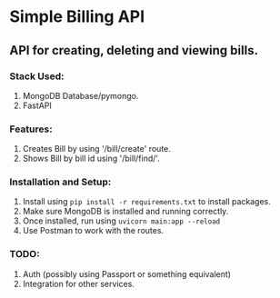 # Simple Billing API
## API for creating, deleting and viewing bills.

### Stack Used:
1. MongoDB Database/pymongo.
2. FastAPI

### Features:
1. Creates Bill by using '/bill/create' route.
2. Shows Bill by bill id using '/bill/find/'.

### Installation and Setup:
1. Install using `pip install -r requirements.txt` to install packages.
2. Make sure MongoDB is installed and running correctly. 
3. Once installed, run using `uvicorn main:app --reload`
4. Use Postman to work with the routes.

### TODO:
1. Auth (possibly using Passport or something equivalent)
2. Integration for other services.
